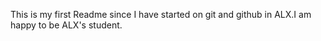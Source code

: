 This is my first Readme since I have started on git and github in ALX.I am happy to be ALX's student.
